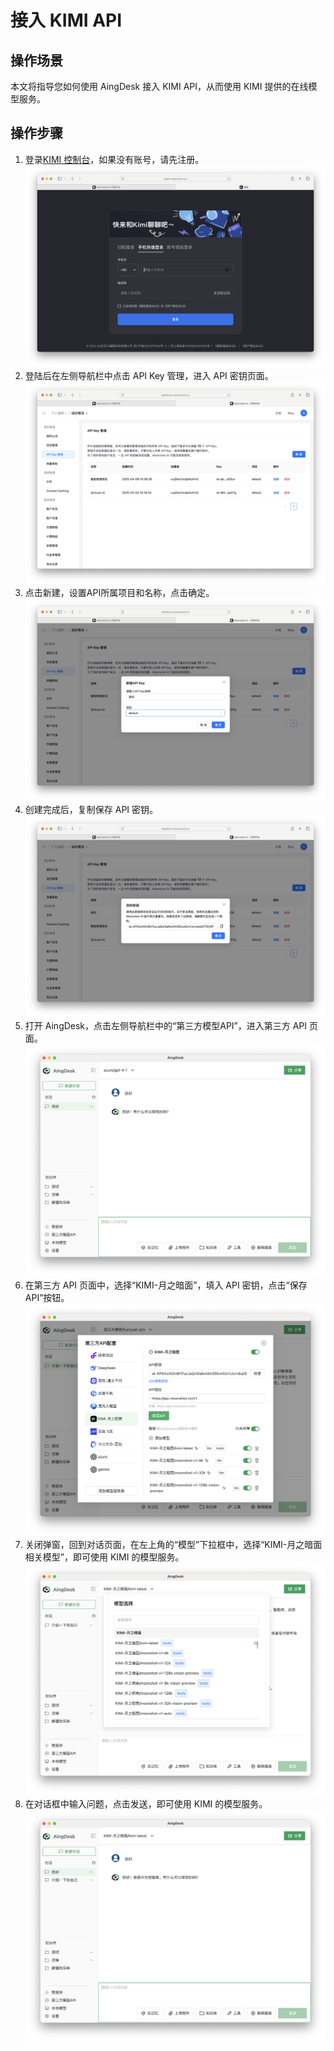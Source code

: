 # 接入 KIMI API
## 操作场景
本文将指导您如何使用 AingDesk 接入 KIMI API，从而使用 KIMI 提供的在线模型服务。
## 操作步骤
1. 登录[KIMI 控制台](https://platform.moonshot.cn/console/account)，如果没有账号，请先注册。
![kimi_login](img/kimi_login.png)
2. 登陆后在左侧导航栏中点击 API Key 管理，进入 API 密钥页面。
![kimi_api_key](img/kimi_api_key.png)
3. 点击新建，设置API所属项目和名称，点击确定。
![kimi_new_key](img/kimi_new_key.png)
4. 创建完成后，复制保存 API 密钥。
![kimi_key](img/kimi_key.png)
5. 打开 AingDesk，点击左侧导航栏中的“第三方模型API”，进入第三方 API 页面。
![third_api](img/third_api.png)
6. 在第三方 API 页面中，选择“KIMI-月之暗面”，填入 API 密钥，点击“保存 API”按钮。
![kimi_api](img/kimi_api.png)
7. 关闭弹窗，回到对话页面，在左上角的“模型”下拉框中，选择“KIMI-月之暗面相关模型”，即可使用 KIMI 的模型服务。
![kimi_model](img/kimi_model.png)
8. 在对话框中输入问题，点击发送，即可使用 KIMI 的模型服务。
![kimi_chat](img/kimi_chat.png)